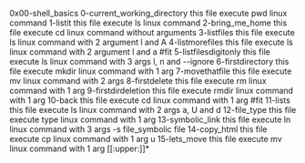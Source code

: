 0x00-shell_basics
0-current_working_directory this file execute pwd linux command 
1-listit this file execute ls linux command
2-bring_me_home this file execute cd linux command without arguments
3-listfiles this file execute ls linux command with 2 argument l and A
4-listmorefiles this file execute ls linux command with 2 argument l and a
#fit 5-listfilesdigitonly this file execute ls linux command with 3 args l, n and --ignore
6-firstdirectory this file execute mkdir linux command with 1 arg
7-movethatfile this file execute mv linux command with 2 args
8-firstdelete this file execute rm linux command with 1 arg
9-firstdirdeletion this file execute rmdir linux command with 1 arg
10-back this file execute cd linux command with 1 arg
#fit 11-lists this file execute ls linux command with 2 args a, U and d
12-file_type this file execute type linux command with 1 arg
13-symbolic_link this file execute ln linux command with 3 args -s file_symbolic file
14-copy_html this file execute cp linux command with 1 arg u
15-lets_move this file execute mv linux command with 1 arg [[:upper:]]*
